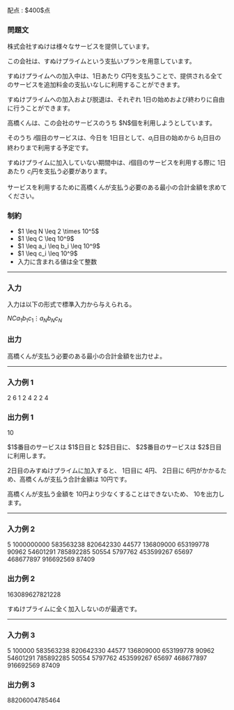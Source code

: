 
<div>

<span>

<span>

<p>
配点 : $400$点
</p>

<div>

<section>

### **問題文**

<p>
株式会社すぬけは様々なサービスを提供しています。

この会社は、すぬけプライムという支払いプランを用意しています。

すぬけプライムへの加入中は、$1$日あたり $C$円を支払うことで、提供される全てのサービスを追加料金の支払いなしに利用することができます。

すぬけプライムへの加入および脱退は、それぞれ $1$日の始めおよび終わりに自由に行うことができます。  
</p>

<p>
高橋くんは、この会社のサービスのうち $N$個を利用しようとしています。

そのうち $i$個目のサービスは、今日を $1$日目として、$a_i$日目の始めから $b_i$日目の終わりまで利用する予定です。

すぬけプライムに加入していない期間中は、$i$個目のサービスを利用する際に $1$日あたり $c_i$円を支払う必要があります。  
</p>

<p>
サービスを利用するために高橋くんが支払う必要のある最小の合計金額を求めてください。
</p>

</section>

</div>

<div>

<section>

### **制約**

<ul>

<li>
$1 \leq N \leq 2 \times 10^5$
</li>

<li>
$1 \leq C \leq 10^9$
</li>

<li>
$1 \leq a_i \leq b_i \leq 10^9$
</li>

<li>
$1 \leq c_i \leq 10^9$
</li>

<li>
入力に含まれる値は全て整数
</li>

</ul>

</section>

</div>

---

<div>

<div>

<section>

### **入力**

<p>
入力は以下の形式で標準入力から与えられる。
</p>

<div>

$N$$C$$a_1$$b_1$$c_1$$\vdots$$a_N$$b_N$$c_N$
</div>

</section>

</div>

<div>

<section>

### **出力**

<p>
高橋くんが支払う必要のある最小の合計金額を出力せよ。
</p>

</section>

</div>

</div>

---

<div>

<section>

### **入力例 1**

<div>

2 6
1 2 4
2 2 4

</div>

</section>

</div>

<div>

<section>

### **出力例 1**

<div>

10

</div>

<p>
$1$番目のサービスは $1$日目と $2$日目に、 $2$番目のサービスは $2$日目に利用します。

$2$日目のみすぬけプライムに加入すると、 $1$日目に $4$円、 $2$日目に $6$円がかかるため、高橋くんが支払う合計金額は $10$円です。

高橋くんが支払う金額を $10$円より少なくすることはできないため、 $10$を出力します。
</p>

</section>

</div>

---

<div>

<section>

### **入力例 2**

<div>

5 1000000000
583563238 820642330 44577
136809000 653199778 90962
54601291 785892285 50554
5797762 453599267 65697
468677897 916692569 87409

</div>

</section>

</div>

<div>

<section>

### **出力例 2**

<div>

163089627821228

</div>

<p>
すぬけプライムに全く加入しないのが最適です。
</p>

</section>

</div>

---

<div>

<section>

### **入力例 3**

<div>

5 100000
583563238 820642330 44577
136809000 653199778 90962
54601291 785892285 50554
5797762 453599267 65697
468677897 916692569 87409

</div>

</section>

</div>

<div>

<section>

### **出力例 3**

<div>

88206004785464

</div>

</section>

</div>

</span>

</span>

</div>

